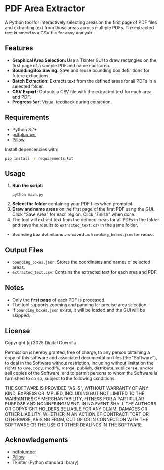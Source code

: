 # PDF Area Extractor

A Python tool for interactively selecting areas on the first page of PDF files and extracting text from those areas across multiple PDFs. The extracted text is saved to a CSV file for easy analysis.

## Features
- **Graphical Area Selection:** Use a Tkinter GUI to draw rectangles on the first page of a sample PDF and name each area.
- **Bounding Box Saving:** Save and reuse bounding box definitions for future extractions.
- **Batch Extraction:** Extracts text from the defined areas for all PDFs in a selected folder.
- **CSV Export:** Outputs a CSV file with the extracted text for each area and PDF.
- **Progress Bar:** Visual feedback during extraction.

## Requirements
- Python 3.7+
- [pdfplumber](https://github.com/jsvine/pdfplumber)
- [Pillow](https://python-pillow.org/)

Install dependencies with:
```bash
pip install -r requirements.txt
```

## Usage
1. **Run the script:**
   ```bash
   python main.py
   ```
2. **Select the folder** containing your PDF files when prompted.
3. **Draw and name areas** on the first page of the first PDF using the GUI. Click "Save Area" for each region. Click "Finish" when done.
4. The tool will extract text from the defined areas for all PDFs in the folder and save the results to `extracted_text.csv` in the same folder.

- Bounding box definitions are saved as `bounding_boxes.json` for reuse.

## Output Files
- `bounding_boxes.json`: Stores the coordinates and names of selected areas.
- `extracted_text.csv`: Contains the extracted text for each area and PDF.

## Notes
- Only the **first page** of each PDF is processed.
- The tool supports zooming and panning for precise area selection.
- If `bounding_boxes.json` exists, it will be loaded and the GUI will be skipped.

## License

Copyright (c) 2025 Digital Guerrilla

Permission is hereby granted, free of charge, to any person obtaining a copy of this software and associated documentation files (the "Software"), to deal in the Software without restriction, including without limitation the rights to use, copy, modify, merge, publish, distribute, sublicense, and/or sell copies of the Software, and to permit persons to whom the Software is furnished to do so, subject to the following conditions:

THE SOFTWARE IS PROVIDED "AS IS", WITHOUT WARRANTY OF ANY KIND, EXPRESS OR IMPLIED, INCLUDING BUT NOT LIMITED TO THE WARRANTIES OF MERCHANTABILITY, FITNESS FOR A PARTICULAR PURPOSE AND NONINFRINGEMENT. IN NO EVENT SHALL THE AUTHORS OR COPYRIGHT HOLDERS BE LIABLE FOR ANY CLAIM, DAMAGES OR OTHER LIABILITY, WHETHER IN AN ACTION OF CONTRACT, TORT OR OTHERWISE, ARISING FROM, OUT OF OR IN CONNECTION WITH THE SOFTWARE OR THE USE OR OTHER DEALINGS IN THE SOFTWARE.

## Acknowledgements
- [pdfplumber](https://github.com/jsvine/pdfplumber)
- [Pillow](https://python-pillow.org/)
- Tkinter (Python standard library)
